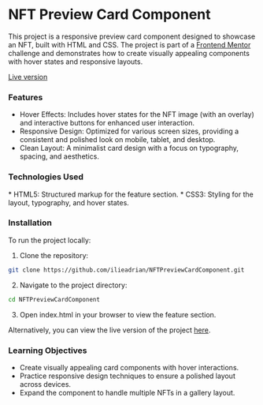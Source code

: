 <h1>NFT Preview Card Component</h1>

This project is a responsive preview card component designed to showcase an NFT, built with HTML and CSS. The project is part of a [Frontend Mentor](https://www.frontendmentor.io/) challenge and demonstrates how to create visually appealing components with hover states and responsive layouts.

[Live version](https://nftpreviewcardia.netlify.app)

<h3>Features</h3>

  * Hover Effects: Includes hover states for the NFT image (with an overlay) and interactive buttons for enhanced user interaction.
  * Responsive Design: Optimized for various screen sizes, providing a consistent and polished look on mobile, tablet, and desktop.
  * Clean Layout: A minimalist card design with a focus on typography, spacing, and aesthetics.

<h3>Technologies Used</h3>
  * HTML5: Structured markup for the feature section.
  * CSS3: Styling for the layout, typography, and hover states.
  
<h3>Installation</h3>

To run the project locally:

  1. Clone the repository:

   ```sh
   git clone https://github.com/ilieadrian/NFTPreviewCardComponent.git
   ```

  2. Navigate to the project directory:

   ```sh
   cd NFTPreviewCardComponent
   ```

 3. Open index.html in your browser to view the feature section.

Alternatively, you can view the live version of the project [here](https://nftpreviewcardia.netlify.app).

<h3>Learning Objectives</h3>

  * Create visually appealing card components with hover interactions.
  * Practice responsive design techniques to ensure a polished layout across devices.
  * Expand the component to handle multiple NFTs in a gallery layout.
